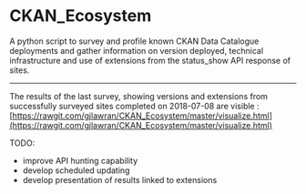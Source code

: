 CKAN_Ecosystem
==============

A python script to survey and profile known CKAN Data Catalogue deployments and gather information on version deployed, technical infrastructure and use of extensions from the status_show API response of sites.
***

The results of the last survey, showing versions and extensions from successfully surveyed sites completed on 2018-07-08 are visible : [https://rawgit.com/gjlawran/CKAN_Ecosystem/master/visualize.html](https://rawgit.com/gjlawran/CKAN_Ecosystem/master/visualize.html)

TODO:
* improve API hunting capability
* develop scheduled updating
* develop presentation of results linked to extensions
